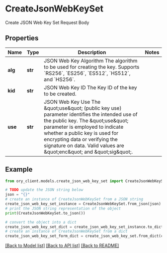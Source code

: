# CreateJsonWebKeySet

Create JSON Web Key Set Request Body

## Properties

Name | Type | Description | Notes
------------ | ------------- | ------------- | -------------
**alg** | **str** | JSON Web Key Algorithm  The algorithm to be used for creating the key. Supports &#x60;RS256&#x60;, &#x60;ES256&#x60;, &#x60;ES512&#x60;, &#x60;HS512&#x60;, and &#x60;HS256&#x60;. | 
**kid** | **str** | JSON Web Key ID  The Key ID of the key to be created. | 
**use** | **str** | JSON Web Key Use  The \&quot;use\&quot; (public key use) parameter identifies the intended use of the public key. The \&quot;use\&quot; parameter is employed to indicate whether a public key is used for encrypting data or verifying the signature on data. Valid values are \&quot;enc\&quot; and \&quot;sig\&quot;. | 

## Example

```python
from ory_client.models.create_json_web_key_set import CreateJsonWebKeySet

# TODO update the JSON string below
json = "{}"
# create an instance of CreateJsonWebKeySet from a JSON string
create_json_web_key_set_instance = CreateJsonWebKeySet.from_json(json)
# print the JSON string representation of the object
print(CreateJsonWebKeySet.to_json())

# convert the object into a dict
create_json_web_key_set_dict = create_json_web_key_set_instance.to_dict()
# create an instance of CreateJsonWebKeySet from a dict
create_json_web_key_set_form_dict = create_json_web_key_set.from_dict(create_json_web_key_set_dict)
```
[[Back to Model list]](../README.md#documentation-for-models) [[Back to API list]](../README.md#documentation-for-api-endpoints) [[Back to README]](../README.md)


